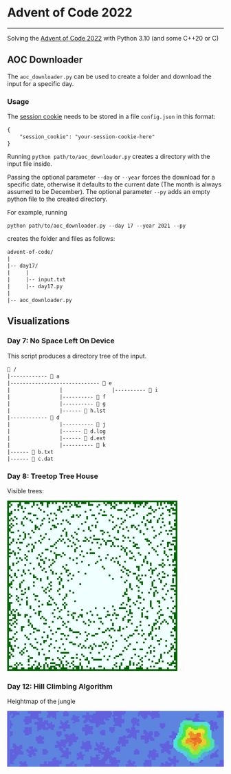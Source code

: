 # Advent of Code 2022
-----
Solving the [Advent of Code 2022](https://adventofcode.com/2022) with Python 3.10 (and some C++20 or C)

## AOC Downloader

The `aoc_downloader.py` can be used to create a folder and download the input for a specific day.

### Usage

The [session cookie](https://github.com/wimglenn/advent-of-code-wim/issues/1) needs to be stored in a file `config.json` in this format:

```
{
    "session_cookie": "your-session-cookie-here"
}
```

Running `python path/to/aoc_downloader.py` creates a directory with the input file inside.

Passing the optional parameter `--day` or `--year` forces the download for a specific date, otherwise it defaults to the current date (The month is always assumed to be December).
The optional parameter `--py` adds an empty python file to the created directory.

For example, running

```
python path/to/aoc_downloader.py --day 17 --year 2021 --py
```

creates the folder and files as follows:

```
advent-of-code/
|
|-- day17/
|     |
|     |-- input.txt
|     |-- day17.py
|
|-- aoc_downloader.py

```

## Visualizations

### Day 7: No Space Left On Device

This script produces a directory tree of the input.

```
📂 /
|------------ 📂 a
|----------------------------- 📂 e
|                |                |---------- 📗 i
|                |---------- 📗 f
|                |---------- 📗 g
|                |------ 📗 h.lst
|------------ 📂 d
|                |---------- 📗 j
|                |------ 📗 d.log
|                |------ 📗 d.ext
|                |---------- 📗 k
|------ 📗 b.txt
|------ 📗 c.dat
```

### Day 8: Treetop Tree House

Visible trees:

![alt text](https://github.com/danpfister/advent-of-code-2022/blob/main/visuals/08_visible_trees.png?raw=true)

### Day 12: Hill Climbing Algorithm

Heightmap of the jungle

![alt text](https://github.com/danpfister/advent-of-code-2022/blob/main/visuals/12_jungle_map.png?raw=true)

